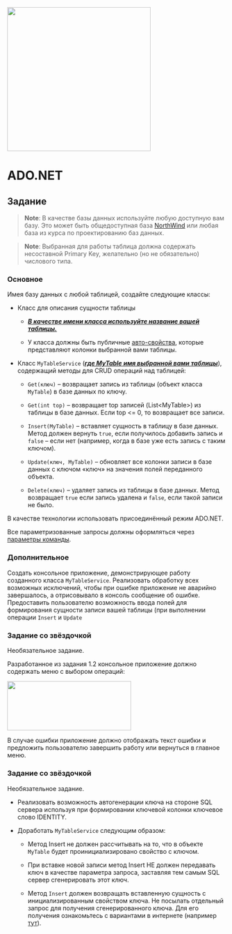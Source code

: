 <img src="..\..\resources\EPAM_LOGO_Primary.png?raw=true" width="330" />

# ADO.NET

##  Задание

> **Note**: В качестве базы данных используйте любую доступную вам базу. Это
    может быть общедоступная база
    [NorthWind](https://docs.microsoft.com/en-us/dotnet/framework/data/adonet/sql/linq/downloading-sample-databases)
    или любая база из курса по проектированию баз данных.

> **Note**: Выбранная для работы таблица должна содержать несоставной Primary
    Key, желательно (но не обязательно) числового типа.

### Основное

Имея базу данных с любой таблицей, создайте следующие классы:

-   Класс для описания сущности таблицы

    -   ***<u>В качестве имени класса используйте название вашей
        таблицы.</u>***

    -   У класса должны быть публичные
        [авто-свойства](https://docs.microsoft.com/ru-ru/dotnet/csharp/programming-guide/classes-and-structs/auto-implemented-properties),
        которые представляют колонки выбранной вами таблицы.

-   Класс `MyTableService` (***<u>где MyTable имя выбранной вами
    таблицы</u>***), содержащий методы для CRUD операций над таблицей:

    -   `Get(ключ)` – возвращает запись из таблицы (объект класса `MyTable`)
        в базе данных по ключу.

    -   `Get(int top)` – возвращает top записей (List&lt;MyTable&gt;) из
        таблицы в базе данных. Если top &lt;= 0, то возвращает все
        записи.

    -   `Insert(MyTable)` – вставляет сущность в таблицу в базе данных.
        Метод должен вернуть `true`, если получилось добавить запись и
        `false` – если нет (например, когда в базе уже есть запись с таким
        ключом).

    -   `Update(ключ, MyTable)` – обновляет все колонки записи в базе
        данных с ключом «ключ» на значения полей переданного объекта.

    -   `Delete(ключ)` – удаляет запись из таблицы в базе данных. Метод
        возвращает `true` если запись удалена и `false`, если такой записи
        не было.

В качестве технологии использовать присоединённый режим ADO.NET.

Все параметризованные запросы должны оформляться через [параметры
команды](https://docs.microsoft.com/ru-ru/dotnet/framework/data/adonet/commands-and-parameters).

### Дополнительное

Создать консольное приложение, демонстрирующее работу созданного класса
`MyTableService`. Реализовать обработку всех возможных исключений, чтобы
при ошибке приложение не аварийно завершалось, а отрисовывало в консоль
сообщение об ошибке. Предоставить пользователю возможность ввода полей
для формирования сущности записи вашей таблицы (при выполнении операции
`Insert` и `Update`

### Задание со звёздочкой

Необязательное задание.

Разработанное из задания 1.2 консольное приложение должно содержать меню
с выбором операций:

<img src="task_media\media\image2.png" style="width:2.96667in;height:1.18333in" />

В случае ошибки приложение должно отображать текст ошибки и предложить
пользователю завершить работу или вернуться в главное меню.

### Задание со звёздочкой

Необязательное задание.

-   Реализовать возможность автогенерации ключа на стороне SQL сервера
    используя при формировании ключевой колонки ключевое слово IDENTITY.

-   Доработать `MyTableService` следующим образом:

    -   Метод Insert не должен рассчитывать на то, что в объекте `MyTable`
        будет проинициализировано свойство с ключом.

    -   При вставке новой записи метод Insert НЕ должен передавать ключ
        в качестве параметра запроса, заставляя тем самым SQL сервер
        сгенерировать этот ключ.

    -   Метод `Insert` должен возвращать вставленную сущность с
        инициализированным свойством ключа. Не посылать отдельный запрос
        для получения сгенерированного ключа. Для его получения
        ознакомьтесь с вариантами в интернете (например
        [тут](https://dba.stackexchange.com/a/124863)).
